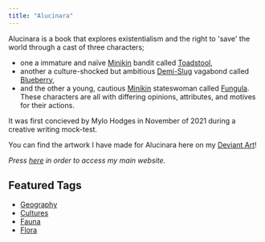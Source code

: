 ```yaml
---
title: "Alucinara"
---
```

Alucinara is a book that explores existentialism and the right to 'save' the world through a cast of three characters;
- one a immature and naïve [Minikin](species/fauna/minikin.md) bandit called [Toadstool](characters/toadstool.md),
- another a culture-shocked but ambitious [Demi-Slug](species/fauna/demi-slug.md) vagabond called [Blueberry](characters/blueberry.md),
- and the other a young, cautious [Minikin](species/fauna/minikin.md) stateswoman called [Fungula](characters/fungula.md).
These characters are all with differing opinions, attributes, and motives for their actions.

It was first concieved by Mylo Hodges in November of 2021 during a creative writing mock-test.

You can find the artwork I have made for Alucinara here on my [Deviant Art](https://www.deviantart.com/pyxelmusic)!

*Press [here](https://www.pyxelm.xyz/) in order to access my main website.*

## Featured Tags
- [Geography](tags/geography)
- [Cultures](tags/culture)
- [Fauna](tags/fauna)
- [Flora](tags/flora)